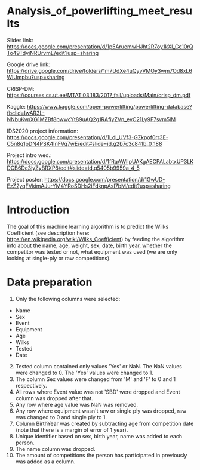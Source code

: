 # Analysis_of_powerlifting_meet_results

Slides link: https://docs.google.com/presentation/d/1p5AruemwHJht2R7oy1kXl_Ge10rQTo49TdyiNRUrvmE/edit?usp=sharing

Google drive link: https://drive.google.com/drive/folders/1m7UdXe4uQyvVMOy3wm7Od8xL6WlUmpbu?usp=sharing

CRISP-DM: https://courses.cs.ut.ee/MTAT.03.183/2017_fall/uploads/Main/crisp_dm.pdf

Kaggle: https://www.kaggle.com/open-powerlifting/powerlifting-database?fbclid=IwAR3L-NNbuKvnXG1MZBf8pwwcYt89uAQ2g1RAfiyZVn_evC21Ly9F7svm5lM

IDS2020 project information: https://docs.google.com/presentation/d/1Ldl_UVf3-GZkpof0rr3E-C5n8q1pDN4PSK4InFVq7wE/edit#slide=id.g2b7c3c841b_0_188

Project intro wed.: https://docs.google.com/presentation/d/1fRqAWlIpUAKgAECPALabtxUP3LKDCB6Dc3iyZyBRXP8/edit#slide=id.g5405b9959a_4_5

Project poster: https://docs.google.com/presentation/d/1GwUD-EzZ2yqFVkimAJurYM4YRoSDHs2iFdknpAsI7bM/edit?usp=sharing

# Introduction

The goal of this machine learning algorithm is to predict the Wilks Coefficient (see description here: https://en.wikipedia.org/wiki/Wilks_Coefficient) by feeding the algorithm info about the name, age, weight, sex, date, birth year, whether the competitor was tested or not, what equipment was used (we are only looking at single-ply or raw competitions).

# Data preparation

1) Only the following columns were selected:
 * Name
 * Sex
 * Event
 * Equipment
 * Age
 * Wilks
 * Tested
 * Date
 
2) Tested column contained only values 'Yes' or NaN. The NaN values were changed to 0. The 'Yes' values were changed to 1.
3) The column Sex values were changed from 'M' and 'F' to 0 and 1 respectively.
4) All rows where Event value was not 'SBD' were dropped and Event column was dropped after that.
5) Any row where age value was NaN was removed.
6) Any row where equipment wasn't raw or single ply was dropped, raw was changed to 0 and single ply to 1. 
7) Column BirthYear was created by subtracting age from competition date (note that there is a margin of error of 1 year).
8) Unique identifier based on sex, birth year, name was added to each person.
9) The name column was dropped.
10) The amount of competitions the person has participated in previously was added as a column.


